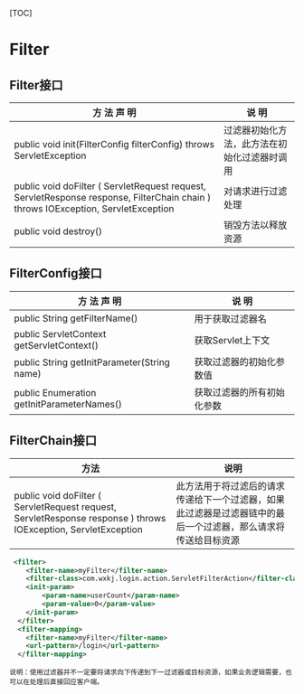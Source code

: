 [TOC]

# Filter

## Filter接口

| 方 法 声 明                                                  | 说    明                                     |
| ------------------------------------------------------------ | -------------------------------------------- |
| public void init(FilterConfig filterConfig) throws ServletException | 过滤器初始化方法，此方法在初始化过滤器时调用 |
| public void doFilter ( ServletRequest request, ServletResponse response, FilterChain chain ) throws IOException, ServletException | 对请求进行过滤处理                           |
| public void destroy()                                        | 销毁方法以释放资源                           |

## FilterConfig接口

| 方 法 声 明                                 | 说    明                   |
| ------------------------------------------- | -------------------------- |
| public String getFilterName()               | 用于获取过滤器名           |
| public ServletContext getServletContext()   | 获取Servlet上下文          |
| public String getInitParameter(String name) | 获取过滤器的初始化参数值   |
| public Enumeration getInitParameterNames()  | 获取过滤器的所有初始化参数 |

## FilterChain接口

| 方法                                                         | 说明                                                         |
| ------------------------------------------------------------ | ------------------------------------------------------------ |
| public void doFilter ( ServletRequest request, ServletResponse response ) throws IOException, ServletException | 此方法用于将过滤后的请求传递给下一个过滤器，如果此过滤器是过滤器链中的最后一个过滤器，那么请求将传送给目标资源 |



```xml
 <filter>
  	<filter-name>myFilter</filter-name>
  	<filter-class>com.wxkj.login.action.ServletFilterAction</filter-class>
  	<init-param>
  		<param-name>userCount</param-name>
  		<param-value>0</param-value>
  	</init-param>
  </filter>
  <filter-mapping>
  	<filter-name>myFilter</filter-name>
  	<url-pattern>/login</url-pattern>
  </filter-mapping>
```

`说明：使用过滤器并不一定要将请求向下传递到下一过滤器或目标资源，如果业务逻辑需要，也可以在处理后直接回应客户端。`